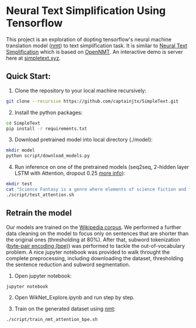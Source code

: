 # Neural Text Simplification Using Tensorflow

This project is an exploration of dopting tensorflow's neural machine translation model ([nmt](https://github.com/tensorflow/nmt)) to text simplification task. It is similar to [Neural Text Simplification](https://github.com/senisioi/NeuralTextSimplification) which is based on [OpenNMT](https://github.com/OpenNMT/OpenNMT). An interactive demo is server here at [simpletext.xyz](http://www.simpletext.xyz).

## Quick Start:
1. Clone the repository to your local machine recursively:
```bash
git clone --recursive https://github.com/captainjtx/SimpleText.git
```

2. Install the python packages:
```bash
cd SimpleText
pip install -r requirements.txt
```
3. Download pretrained model into local directory (./model):
```bash
mkdir model
python script/download_models.py
```

4. Run inference on one of the pretrained models (seq2seq, 2-hidden layer LSTM with Attention, dropout 0.25 [more info](https://github.com/tensorflow/nmt)): 
```bash
mkdir test
cat "Science Fantasy is a genre where elements of science fiction and fantasy co-exist." > test/complext.txt
./script/test_attention.sh
```

## Retrain the model
Our models are trained on the [Wikipedia corpus](http://ssli.ee.washington.edu/tial/projects/simplification). We performed a further data cleaning on the model to focus only on sentences that are shorter than the original ones (thresholding at 80%). After that, subword tokenization ([byte-pair encoding (bpe)](https://github.com/rsennrich/subword-nmt)) was performed to tackle the out-of-vocabulary problem. A nice jupyter notebook was provided to walk throught the complete preprocessing, including downloading the dataset, thresholding the sentence reduction and subword segmentation.

1. Open jupyter notebook:
```bash
jupyter notebook
```
2. Open WikNet_Explore.ipynb and run step by step.

3. Train on the generated dataset using [nmt](https://github.com/tensorflow/nmt):
```bash
./script/train_nmt_attention_bpe.sh
```
